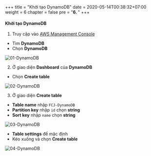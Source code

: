 +++
title = "Khởi tạo DynamoDB"
date = 2020-05-14T00:38:32+07:00
weight = 6
chapter = false
pre = "<b>6. </b>"
+++

#### Khởi tạo DynamoDB

1. Truy cập vào [AWS Management Console](https://aws.amazon.com/vi/free/?gclid=CjwKCAjw_ZC2BhAQEiwAXSgClvWbbk-Y8aK5QEAweAN7K8tLmdmvIiZuLvrcXaHfX9HrfLJlZr3U2xoC6y4QAvD_BwE&trk=c4f45c53-585c-4b31-8fbf-d39fbcdc603a&sc_channel=ps&ef_id=CjwKCAjw_ZC2BhAQEiwAXSgClvWbbk-Y8aK5QEAweAN7K8tLmdmvIiZuLvrcXaHfX9HrfLJlZr3U2xoC6y4QAvD_BwE:G:s&s_kwcid=AL!4422!3!637354294239!e!!g!!aws!19043613274!143453611386&all-free-tier.sort-by=item.additionalFields.SortRank&all-free-tier.sort-order=asc&awsf.Free%20Tier%20Types=*all&awsf.Free%20Tier%20Categories=*all)

- Tìm **DynamoDB**
- Chọn **DynamoDB**

![01-DynamoDB](/images/7/7-dynamodb-01.png?width=90pc)

2. Ở giao diện **Dashboard** của **DynamoDB**

- Chọn **Create table**

![02-DynamoDB](/images/7/7-dynamodb-02.png?width=90pc)

3. Ở giao diện **Create table**

- **Table name** nhập `FCJ-DynamoDB`
- **Partition key** nhập `id` chọn **string**
- **Sort key** nhập `name` chọn **string**

![03-DynamoDB](/images/7/7-dynamodb-03.png?width=90pc)

- **Table settings** để mặc định
- Kéo xuống và chọn **Create table**

![04-DynamoDB](/images/7/7-dynamodb-04.png?width=90pc)

